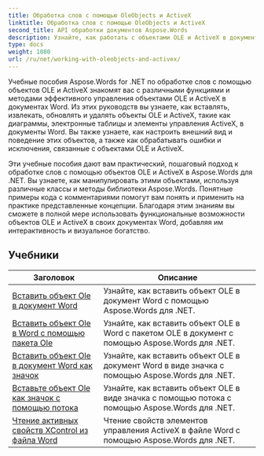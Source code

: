 ```yaml
---
title: Обработка слов с помощью OleObjects и ActiveX
linktitle: Обработка слов с помощью OleObjects и ActiveX
second_title: API обработки документов Aspose.Words
description: Узнайте, как работать с объектами OLE и ActiveX в документах Word с помощью Aspose.Words для .NET. Подробные руководства с примерами кода.
type: docs
weight: 1080
url: /ru/net/working-with-oleobjects-and-activex/
---
```


Учебные пособия Aspose.Words for .NET по обработке слов с помощью объектов OLE и ActiveX знакомят вас с различными функциями и методами эффективного управления объектами OLE и ActiveX в документах Word. Из этих руководств вы узнаете, как вставлять, извлекать, обновлять и удалять объекты OLE и ActiveX, такие как диаграммы, электронные таблицы и элементы управления ActiveX, в документы Word. Вы также узнаете, как настроить внешний вид и поведение этих объектов, а также как обрабатывать ошибки и исключения, связанные с объектами OLE и ActiveX.

Эти учебные пособия дают вам практический, пошаговый подход к обработке слов с помощью объектов OLE и ActiveX в Aspose.Words для .NET. Вы узнаете, как манипулировать этими объектами, используя различные классы и методы библиотеки Aspose.Words. Понятные примеры кода с комментариями помогут вам понять и применить на практике представленные концепции. Благодаря этим знаниям вы сможете в полной мере использовать функциональные возможности объектов OLE и ActiveX в своих документах Word, добавляя им интерактивность и визуальное богатство.

 ## Учебники
| Заголовок | Описание |
| --- | --- |
| [Вставить объект Ole в документ Word](./insert-ole-object/) | Узнайте, как вставить объект OLE в документ Word с помощью Aspose.Words для .NET. |
| [Вставить объект Ole в Word с помощью пакета Ole](./insert-ole-object-with-ole-package/) | Узнайте, как вставить объект OLE в Word с пакетом OLE в документ с помощью Aspose.Words для .NET. |
| [Вставить объект Ole в документ Word как значок](./insert-ole-object-as-icon/) | Узнайте, как вставить объект OLE в документ Word в виде значка с помощью Aspose.Words для .NET. |
| [Вставьте объект Ole как значок с помощью потока](./insert-ole-object-as-icon-using-stream/) | Узнайте, как вставить объект OLE в виде значка с помощью потока с помощью Aspose.Words для .NET. |
| [Чтение активных свойств XControl из файла Word](./read-active-xcontrol-properties/) | Чтение свойств элементов управления ActiveX в файле Word с помощью Aspose.Words для .NET. |